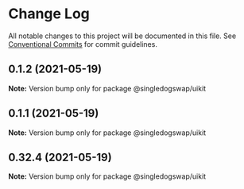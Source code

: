 # Change Log

All notable changes to this project will be documented in this file.
See [Conventional Commits](https://conventionalcommits.org) for commit guidelines.

## 0.1.2 (2021-05-19)

**Note:** Version bump only for package @singledogswap/uikit





## 0.1.1 (2021-05-19)

**Note:** Version bump only for package @singledogswap/uikit





## 0.32.4 (2021-05-19)

**Note:** Version bump only for package @singledogswap/uikit
